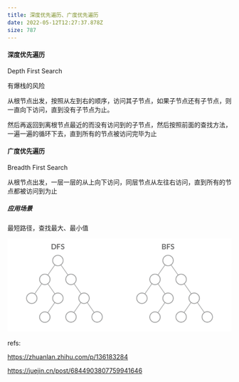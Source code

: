 ```yaml
---
title: 深度优先遍历、广度优先遍历
date: 2022-05-12T12:27:37.878Z
size: 787
---
```

#### 深度优先遍历

Depth First Search

有爆栈的风险

从根节点出发，按照从左到右的顺序，访问其子节点，如果子节点还有子节点，则一直向下访问，直到没有子节点为止。

然后再返回到离根节点最近的而没有访问到的子节点，然后按照前面的查找方法，一遍一遍的循环下去，直到所有的节点被访问完毕为止

#### 广度优先遍历

Breadth First Search

从根节点出发，一层一层的从上向下访问，同层节点从左往右访问，直到所有的节点都被访问到为止

##### 应用场景

最短路径，查找最大、最小值

![dfs&bfs](../../public/algorithm/dfs&bfs.gif)

refs:

https://zhuanlan.zhihu.com/p/136183284

https://juejin.cn/post/6844903807759941646

